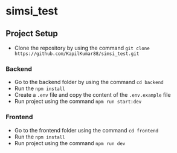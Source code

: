 # simsi_test

## Project Setup
- Clone the repository by using the command `git clone https://github.com/KapilKumar88/simsi_test.git`

### Backend
- Go to the backend folder by using the command `cd backend`
- Run the `npm install`
- Create a `.env` file and copy the content of the `.env.example` file
- Run project using the command `npm run start:dev`

### Frontend
- Go to the frontend folder using the command `cd frontend`
- Run the `npm install`
- Run project using the command `npm run dev`
